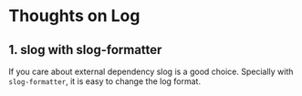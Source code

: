 # Thoughts on Log

## 1. slog with slog-formatter

If you care about external dependency slog is a good choice.
Specially with `slog-formatter`, it is easy to change the log format.